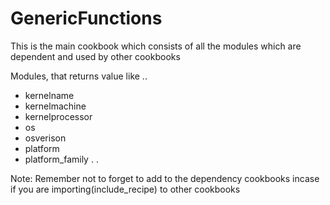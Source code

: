 # GenericFunctions

This is the main cookbook which consists of all the modules which are dependent and used by other cookbooks

Modules, that returns value like .. 

- kernelname
- kernelmachine
- kernelprocessor
- os
- osverison
- platform
- platform_family
.
.

Note: Remember not to forget to add to the dependency cookbooks incase if you are importing(include_recipe) to other cookbooks



